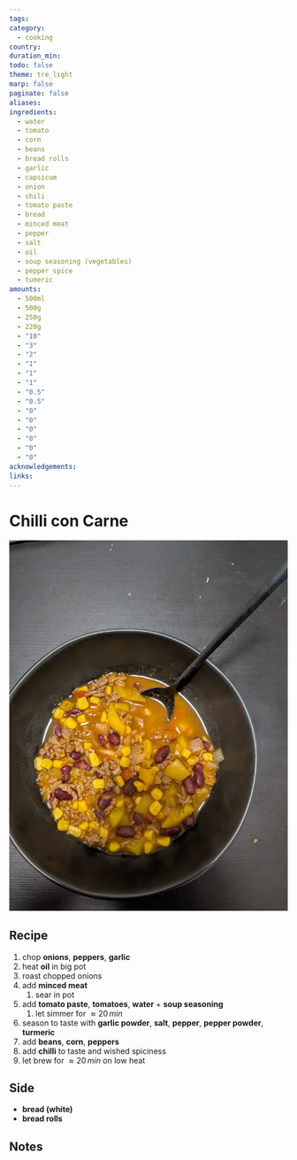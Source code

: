 ```yaml
---
tags: 
category:
  - cooking
country: 
duration_min: 
todo: false
theme: tre_light
marp: false
paginate: false
aliases: 
ingredients:
  - water
  - tomato
  - corn
  - beans
  - bread rolls
  - garlic
  - capsicum
  - onion
  - chili
  - tomato paste
  - bread
  - minced meat
  - pepper
  - salt
  - oil
  - soup seasoning (vegetables)
  - pepper spice
  - tumeric
amounts:
  - 500ml
  - 500g
  - 250g
  - 220g
  - "10"
  - "3"
  - "2"
  - "1"
  - "1"
  - "1"
  - "0.5"
  - "0.5"
  - "0"
  - "0"
  - "0"
  - "0"
  - "0"
  - "0"
acknowledgements: 
links:
---
```



# Chilli con Carne
![](../gfx/PXL_20250601_112637795.jpg)
## Recipe

1. chop **onions**, **peppers**, **garlic**
2. heat **oil** in big pot
3. roast chopped onions
4. add **minced meat**
    1. sear in pot
5. add **tomato paste**, **tomatoes**, **water** + **soup seasoning**
    1. let simmer for $\approx20\,min$
6. season to taste with **garlic powder**, **salt**, **pepper**, **pepper powder**, **turmeric**
7. add **beans**, **corn**, **peppers**
8. add **chilli** to taste and wished spiciness
9. let brew for $\approx20\,min$ on low heat

## Side
* **bread (white)**
* **bread rolls**

## Notes




